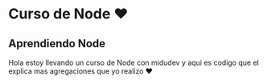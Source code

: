 # Curso de Node :heart:

## Aprendiendo Node

Hola estoy llevando un curso de Node con midudev y aqui es codigo que el explica mas agregaciones que yo realizo :heart:
